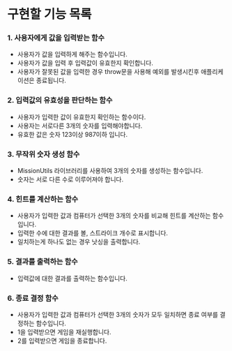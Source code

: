 # 구현할 기능 목록

### 1. 사용자에게 값을 입력받는 함수

- 사용자가 값을 입력하게 해주는 함수입니다.
- 사용자가 값을 입력 후 입력값이 유효한지 확인합니다.
- 사용자가 잘못된 값을 입력한 경우 throw문을 사용해 예외를 발생시킨후 애플리케이션은 종료됩니다.

### 2. 입력값의 유효성을 판단하는 함수

- 사용자가 입력한 값이 유효한지 확인하는 함수이다.
- 사용자는 서로다른 3개의 숫자를 입력해야합니다.
- 유효한 값은 숫자 123이상 987이하 입니다.

### 3. 무작위 숫자 생성 함수

- MissionUtils 라이브러리를 사용하여 3개의 숫자를 생성하는 함수입니다.
- 숫자는 서로 다른 수로 이루어져야 합니다.

### 4. 힌트를 계산하는 함수

- 사용자가 입력한 값과 컴퓨터가 선택한 3개의 숫자를 비교해 힌트를 계산하는 함수입니다.
- 입력한 수에 대한 결과를 볼, 스트라이크 개수로 표시합니다.
- 일치하는게 하나도 없는 경우 낫싱을 출력합니다.

### 5. 결과를 출력하는 함수

- 입력값에 대한 결과를 출력하는 함수입니다.

### 6. 종료 결정 함수

- 사용자가 입력한 값과 컴퓨터가 선택한 3개의 숫자가 모두 일치하면 종료 여부를 결정하는 함수입니다.
- 1을 입력받으면 게임을 재실행합니다.
- 2를 입력받으면 게임을 종료합니다.
